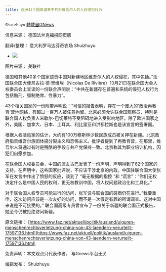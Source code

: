 ```yaml
---
title: 欧洲43个国家谴责中共对维吾尔人的人权侵犯行为
---
```

`Shuizhuyu` [轉載自GNews](https://gnews.org/zh-hans/1610496/)

信息来源： 德国法兰克福报网页版

翻译/整理： 意大利罗马达芬奇农场 Shuizhuyu

- ![](https://assets.gnews.org/wp-content/uploads/2021/10/ein-haftlager-in-der.jpg)


图片来源： 美联社

德国和其他40多个国家谴责中国对新疆地区维吾尔人的人权侵犯，其中包括。”法国联合国大使尼古拉·德·里维埃（Nicolas De Rivière）10月21日在联合国大会人权委员会上宣读的一份联合声明说：“中共在新疆存在普遍和系统的侵犯人权行为包括酷刑、强制绝育、性暴力”。

43个相关国家的一份附带声明说：”可信的报告表明，存在一个庞大的’政治再教育’营地网络，有超过一百万人被任意拘留。北京必须允许联合国观察员，特别是联合国人权负责人米歇尔-巴切莱特不受阻碍地进入受影响地区。除了欧洲国家之外，美国、加拿大、日本、土耳其、利比里亚和洪都拉斯也是该宣言的签署国。

根据人权活动家的估计，大约有100万穆斯林少数民族成员被关押在新疆。北京政府指责维吾尔族团体搞分裂主义和恐怖主义。批评者提到了再教育营，在那里，维吾尔人将通过有时是残酷的手段与共产党保持一致。北京称其为职业培训机构，囚犯们自愿参加。

在联合国人权委员会，中国的盟友古巴发表了一份声明，声明得到了62个国家的支持。在声明中，这些国家批评说，不应该干涉北京的内政。中国驻联合国大使张军在发言中作出了愤怒的反应，谈到了 “毫无根据的指控 “和 “谎言”：”你们无权决定什么是中国人民的权利，更无权教训中国，将人权问题政治化和工具化。”

对于联合国人权专员可能进行的访问，张军说与联合国的磋商仍在进行。”我要重申，这次访问应该是一次友好的访问，而不是一次假定有罪的所谓调查。这对中国来说是不可接受的。” 联合国高级专员曾宣布了一份关于新疆的联合国正式报告，她至今仍被拒绝访问新疆。

原文链接： [https://www.faz.net/aktuell/politik/ausland/uiguren-menschenrechtsverletzung-china-von-43-laendern-verurteilt-17597136.html](https://www.faz.net/aktuell/politik/ausland/uiguren-menschenrechtsverletzung-china-von-43-laendern-verurteilt-17597136.html)

免责声明：本文观点只代表作者， 与Gnews平台无关

编辑发布： Shuizhuyu
